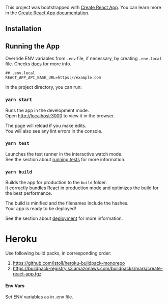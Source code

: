 This project was bootstrapped with [Create React App](https://github.com/facebook/create-react-app).
You can learn more in the [Create React App documentation](https://facebook.github.io/create-react-app/docs/getting-started).

## Installation

## Running the App

Override ENV variables from `.env` file, if necessary, by creating `.env.local` file.
Checks [docs](https://create-react-app.dev/docs/adding-custom-environment-variables/) for more info.

```
## .env.local
REACT_APP_API_BASE_URL=https://example.com
```

In the project directory, you can run:

### `yarn start`

Runs the app in the development mode.<br />
Open [http://localhost:3000](http://localhost:3000) to view it in the browser.

The page will reload if you make edits.<br />
You will also see any lint errors in the console.

### `yarn test`

Launches the test runner in the interactive watch mode.<br />
See the section about [running tests](https://facebook.github.io/create-react-app/docs/running-tests) for more information.

### `yarn build`

Builds the app for production to the `build` folder.<br />
It correctly bundles React in production mode and optimizes the build for the best performance.

The build is minified and the filenames include the hashes.<br />
Your app is ready to be deployed!

See the section about [deployment](https://facebook.github.io/create-react-app/docs/deployment) for more information.

# Heroku

Use following build packs, in corresponding order:
1. https://github.com/lstoll/heroku-buildpack-monorepo
2. https://buildpack-registry.s3.amazonaws.com/buildpacks/mars/create-react-app.tgz

#### Env Vars

Set ENV variables as in .env file.
